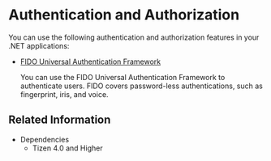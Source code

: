 # Authentication and Authorization



You can use the following authentication and authorization features in your .NET applications:

-   [FIDO Universal Authentication Framework](fido.md)

    You can use the FIDO Universal Authentication Framework to authenticate users. FIDO covers password-less authentications, such as fingerprint, iris, and voice.



## Related Information
* Dependencies
  -   Tizen 4.0 and Higher
